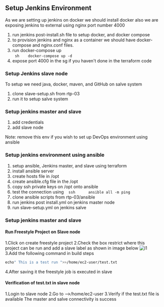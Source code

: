 ## Setup Jenkins Environment

As we are setting up jenkins on docker we should install docker also we are exposing jenkins to external using nginx port number 4000

1. run jenkins post-install.sh file to setup docker, and docker compose
2. to provision jenkins and nginx as a container we should have docker-compose and nginx.conf files.
3. run docker-compose up  
  ```sh
   docker-compose up -d
   ```
4. expose port 4000 in the sg if you haven't done in the terraform code

### Setup Jenkins slave node
To setup we need java, docker, maven, and GitHub on salve system
1. clone slave-setup.sh from rtp-03
2. run it to setup salve system

### Setup jenkins master and slave
1. add credentials
2. add slave node

Note: remove this env if you wish to set up DevOps environment using ansible
### Setup jenkins environment using ansible

1. setup ansible, Jenkins master, and slave using terraform
2. install ansible server
3. create hosts file in /opt
4. create ansible.cfg file in the /opt
5. copy ssh private keys on /opt onto ansible
6. test the connection using
   ```ssh
     ansible all -m ping
  ```
7. clone ansible scripts from rtp-03/ansible
8. run jenkins post install.yml on jenkins master node
9. run slave-setup.yml on jenkins salve

### Setup jenkins master and slave
#### Run Freestyle Project on Slave node
1.Click on create freestyle project
2.Check the box restrict where this project can be run and add a slave label
 as shown in image below
 ![i1](https://user-images.githubusercontent.com/100523955/212520610-1f6a2ba3-c217-47af-9f05-71c5a8b40d09.png)
 3.Add the following command in build steps
 ```sh
echo" This is a test run ">>/home/ec2-user/test.txt
```
4.After saving it the freestyle job is executed in slave
#### Verification of test.txt in slave node
1.Login to slave node 
2.Go to -->/home/ec2-user
3.Verify if the test.txt file is available
The master and salve connectivity is success
